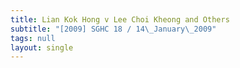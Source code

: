```yaml
---
title: Lian Kok Hong v Lee Choi Kheong and Others
subtitle: "[2009] SGHC 18 / 14\_January\_2009"
tags: null
layout: single
---
```


